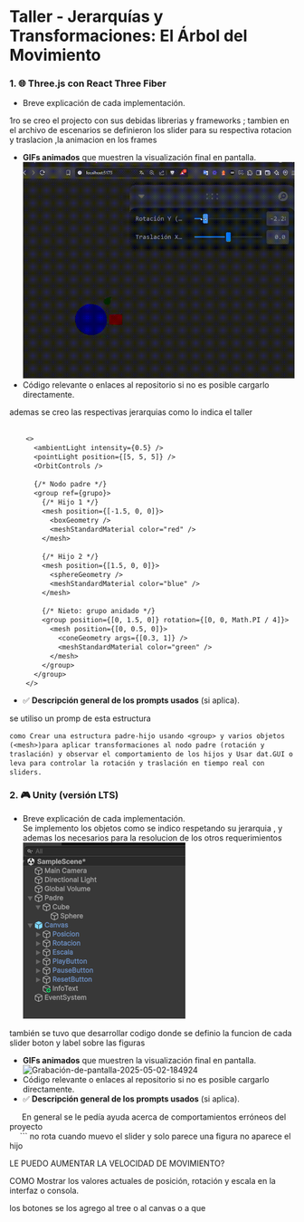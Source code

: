 # Taller - Jerarquías y Transformaciones: El Árbol del Movimiento   
### 1. 🌐 Three.js con React Three Fiber   
   
- Breve explicación de cada implementación.    
   
1ro se creo el projecto con sus debidas librerias y frameworks ; tambien en el archivo de escenarios se definieron los slider para su respectiva rotacion y traslacion ,la animacion en los frames   
- **GIFs animados** que muestren la visualización final en pantalla.   
![Grabación-de-pantalla-2025-05-02-190116](files\grabacion-de-pantalla-2025-05-02-190116.gif)    
- Código relevante o enlaces al repositorio si no es posible cargarlo directamente.   
   
ademas se creo las respectivas jerarquias como lo indica el taller   
```

    <>
      <ambientLight intensity={0.5} />
      <pointLight position={[5, 5, 5]} />
      <OrbitControls />

      {/* Nodo padre */}
      <group ref={grupo}>
        {/* Hijo 1 */}
        <mesh position={[-1.5, 0, 0]}>
          <boxGeometry />
          <meshStandardMaterial color="red" />
        </mesh>

        {/* Hijo 2 */}
        <mesh position={[1.5, 0, 0]}>
          <sphereGeometry />
          <meshStandardMaterial color="blue" />
        </mesh>

        {/* Nieto: grupo anidado */}
        <group position={[0, 1.5, 0]} rotation={[0, 0, Math.PI / 4]}>
          <mesh position={[0, 0.5, 0]}>
            <coneGeometry args={[0.3, 1]} />
            <meshStandardMaterial color="green" />
          </mesh>
        </group>
      </group>
    </>
```
- ✅ **Descripción general de los prompts usados** (si aplica).   
   
se utiliso un promp de esta estructura    
```
como Crear una estructura padre-hijo usando <group> y varios objetos (<mesh>)para aplicar transformaciones al nodo padre (rotación y traslación) y observar el comportamiento de los hijos y Usar dat.GUI o leva para controlar la rotación y traslación en tiempo real con sliders.
```
###    
### 2. 🎮 Unity (versión LTS)   
- Breve explicación de cada implementación.   
    Se implemento los objetos como se indico respetando su jerarquia , y ademas los necesarios para la resolucion de los otros requerimientos    
    ![image](files\image.png)    
   
también se tuvo que desarrollar codigo donde se definio la funcion de cada slider boton y label sobre las figuras   
- **GIFs animados** que muestren la visualización final en pantalla.   
![Grabación-de-pantalla-2025-05-02-184924](files\grabacion-de-pantalla-2025-05-02-184924.gif)    
- Código relevante o enlaces al repositorio si no es posible cargarlo directamente.   
- ✅ **Descripción general de los prompts usados** (si aplica).   
   
   
   En general se le pedía ayuda acerca de comportamientos erróneos del proyecto    
  ```
no rota cuando muevo el slider y solo parece una figura no aparece el hijo

LE PUEDO AUMENTAR LA VELOCIDAD DE MOVIMIENTO?

COMO Mostrar los valores actuales de posición, rotación y escala en la interfaz o consola.

los botones se los agrego al tree o al canvas o a que 

```
  

   
